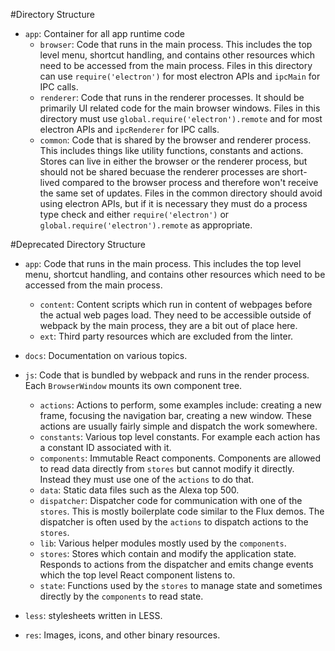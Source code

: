 #Directory Structure

- `app`: Container for all app runtime code
  - `browser`: Code that runs in the main process. This includes the top level menu, shortcut handling, and contains other resources which need to be accessed from the main process. Files in this directory can use `require('electron')` for most electron APIs and `ipcMain` for IPC calls.
  - `renderer`: Code that runs in the renderer processes. It should be primarily UI related code for the main browser windows. Files in this directory must use `global.require('electron').remote` and for most electron APIs and `ipcRenderer` for IPC calls.
  - `common`: Code that is shared by the browser and renderer process. This includes things like utility functions, constants and actions. Stores can live in either the browser or the renderer process, but should not be shared becuase the renderer processes are short-lived compared to the browser process and therefore won't receive the same set of updates. Files in the common directory should avoid using electron APIs, but if it is necessary they must do a process type check and either `require('electron')` or `global.require('electron').remote` as appropriate.

#Deprecated Directory Structure
- `app`: Code that runs in the main process. This includes the top level menu, shortcut handling, and contains other resources which need to be accessed from the main process.
  - `content`: Content scripts which run in content of webpages before the actual web pages load.  They need to be accessible outside of webpack by the main process, they are a bit out of place here.
  - `ext`: Third party resources which are excluded from the linter.

- `docs`: Documentation on various topics.
- `js`: Code that is bundled by webpack and runs in the render process.  Each `BrowserWindow` mounts its own component tree.

  - `actions`: Actions to perform, some examples include: creating a new frame, focusing the navigation bar, creating a new window.  These actions are usually fairly simple and dispatch the work somewhere.
  - `constants`: Various top level constants.  For example each action has a constant ID associated with it.
  - `components`: Immutable React components. Components are allowed to read data directly from `stores` but cannot modify it directly.  Instead they must use one of the `actions` to do that.
  - `data`: Static data files such as the Alexa top 500.
  - `dispatcher`: Dispatcher code for communication with one of the `stores`.  This is mostly boilerplate code similar to the Flux demos.  The dispatcher is often used by the `actions` to dispatch actions to the `stores`.
  - `lib`: Various helper modules mostly used by the `components`.
  - `stores`: Stores which contain and modify the application state.  Responds to actions from the dispatcher and emits change events which the top level React component listens to.
  - `state`: Functions used by the `stores` to manage state and sometimes directly by the `components` to read state.

- `less`: stylesheets written in LESS.
- `res`: Images, icons, and other binary resources.
